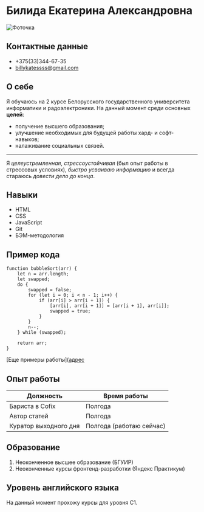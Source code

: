 # Билида Екатерина Александровна
![Фоточка](https://i.pinimg.com/736x/b3/8d/95/b38d958f461134affd9c2db03bfe63c7.jpg "Ну я")


## Контактные данные
- +375(33)344-67-35
- billykatessss@gmail.com

## О себе
Я обучаюсь на 2 курсе Белорусского государственного университета информатики и радоэлектроники. На данный момент среди основных **целей**: 
* получение высшего образования;
* улучшение необходимых для будущей работы хард- и софт- навыков; 
* налаживание социальных связей.
*****
Я *целеустремленная*, *стрессоустойчивая* (был опыт работы в стрессовых условиях), *быстро усваиваю информацию* и всегда стараюсь *довести дело до конца*.

## Навыки
+ HTML
+ CSS
+ JavaScript
+ Git
+ БЭМ-методология

## Пример кода
```
function bubbleSort(arr) {
    let n = arr.length;
    let swapped;
    do {
        swapped = false; 
        for (let i = 0; i < n - 1; i++) {
            if (arr[i] > arr[i + 1]) {
                [arr[i], arr[i + 1]] = [arr[i + 1], arr[i]];
                swapped = true; 
            }
        }
        n--; 
    } while (swapped); 

    return arr; 
}
```
[Еще примеры работы]([адрес](https://sombrecloud18.github.io/evt/ "Работы")

## Опыт работы
| Должность                     | Время работы             |
|-------------------------------|--------------------------|
| Бариста в Cofix               | Полгода                  |
| Автор статей                  | Полгода                  |
| Куратор выходного дня         | Полгода (работаю сейчас) |

## Образование
1. Неоконченное высшее образование (БГУИР)
2. Неоконченные курсы фронтенд-разработки (Яндекс Практикум)

## Уровень английского языка
На данный момент прохожу курсы для уровня C1.
